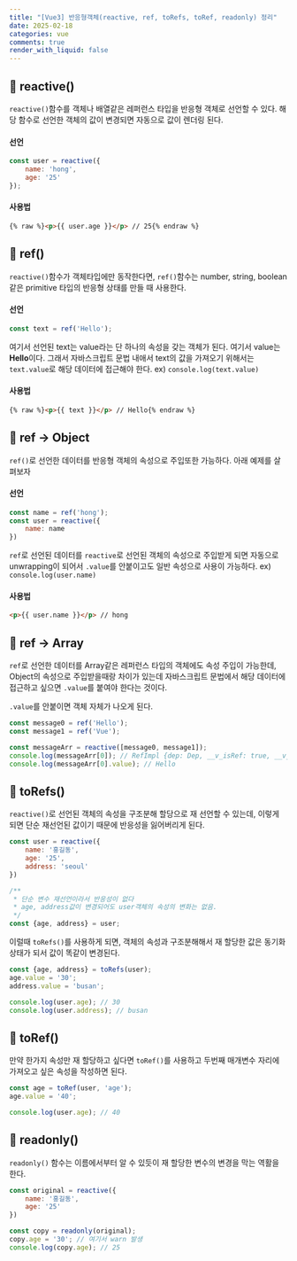 ```yaml
---
title: "[Vue3] 반응형객체(reactive, ref, toRefs, toRef, readonly) 정리"
date: 2025-02-18
categories: vue
comments: true
render_with_liquid: false
---
```


## 📌 reactive()
`reactive()`함수를 객체나 배열같은 레퍼런스 타입을 반응형 객체로 선언할 수 있다. 해당 함수로 선언한 객체의 값이 변경되면 자동으로 값이 렌더링 된다.

#### 선언
```javascript
const user = reactive({
    name: 'hong',
    age: '25'
});
```

#### 사용법
```html
{% raw %}<p>{{ user.age }}</p> // 25{% endraw %}
```

## 📌 ref()

`reactive()`함수가 객체타입에만 동작한다면, `ref()`함수는 number, string, boolean 같은 primitive 타입의 반응형 상태를 만들 때 사용한다.

#### 선언
```javascript
const text = ref('Hello');
```
여기서 선언된 text는 value라는 단 하나의 속성을 갖는 객체가 된다. 여기서 value는 **Hello**이다.
그래서 자바스크립트 문법 내애서 text의 값을 가져오기 위해서는 `text.value`로 해당 데이터에 접근해야 한다.
ex) `console.log(text.value)`

#### 사용법
```html
{% raw %}<p>{{ text }}</p> // Hello{% endraw %}
```

## 📌 ref → Object
`ref()`로 선언한 데이터를 반응형 객체의 속성으로 주입또한 가능하다. 아래 예제를 살펴보자

#### 선언
```javascript
const name = ref('hong');
const user = reactive({
    name: name
})
```
`ref`로 선언된 데이터를 `reactive`로 선언된 객체의 속성으로 주입받게 되면 자동으로 unwrapping이 되어서 `.value`를 안붙이고도 일반 속성으로 사용이 가능하다.
ex) `console.log(user.name)`

#### 사용법
```html
<p>{{ user.name }}</p> // hong
```

## 📌 ref → Array
`ref`로 선언한 데이터를 Array같은 레퍼런스 타입의 객체에도 속성 주입이 가능한데, Object의 속성으로 주입받을때랑 차이가 있는데 자바스크립트 문법에서 해당 데이터에 접근하고 싶으면 `.value`를 붙여야 한다는 것이다.

`.value`를 안붙이면 객체 자체가 나오게 된다.

```javascript
const message0 = ref('Hello');
const message1 = ref('Vue');

const messageArr = reactive([message0, message1]);
console.log(messageArr[0]); // RefImpl {dep: Dep, __v_isRef: true, __v_isShallow: false, _rawValue: 'Hello', _value: 'Hello'}
console.log(messageArr[0].value); // Hello
```

## 📌 toRefs()
`reactive()`로 선언된 객체의 속성을 구조분해 할당으로 재 선언할 수 있는데, 이렇게 되면 단순 재선언된 값이기 때문에 반응성을 잃어버리게 된다.

```javascript
const user = reactive({
    name: '홍길동',
    age: '25',
    address: 'seoul'
})

/**
 * 단순 변수 재선언이라서 반응성이 없다
 * age, address값이 변경되어도 user객체의 속성의 변화는 없음.
 */
const {age, address} = user;
```

이럴때 `toRefs()`를 사용하게 되면, 객체의 속성과 구조분해해서 재 할당한 값은 동기화 상태가 되서 값이 똑같이 변경된다.
```javascript
const {age, address} = toRefs(user);
age.value = '30';
address.value = 'busan';

console.log(user.age); // 30
console.log(user.address); // busan
```

## 📌 toRef()
만약 한가지 속성만 재 할당하고 싶다면 `toRef()`를 사용하고 두번째 매개변수 자리에 가져오고 싶은 속성을 작성하면 된다.
```javascript
const age = toRef(user, 'age');
age.value = '40';

console.log(user.age); // 40
```

## 📌 readonly()
`readonly()` 함수는 이름에서부터 알 수 있듯이 재 할당한 변수의 변경을 막는 역활을 한다.
```javascript
const original = reactive({
    name: '홍길동',
    age: '25'
})

const copy = readonly(original);
copy.age = '30'; // 여기서 warn 발생
console.log(copy.age); // 25
```
